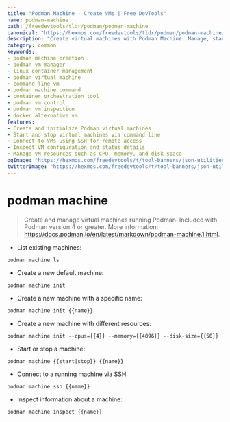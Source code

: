 ```yaml
---
title: "Podman Machine - Create VMs | Free DevTools"
name: podman-machine
path: /freedevtools/tldr/podman/podman-machine
canonical: "https://hexmos.com/freedevtools/tldr/podman/podman-machine/"
description: "Create virtual machines with Podman Machine. Manage, start, stop, and inspect Podman VMs using the command line interface. Free online tool, no registration required."
category: common
keywords:
- podman machine creation
- podman vm manager
- linux container management
- podman virtual machine
- command line vm
- podman machine command
- container orchestration tool
- podman vm control
- podman vm inspection
- docker alternative vm
features:
- Create and initialize Podman virtual machines
- Start and stop virtual machines via command line
- Connect to VMs using SSH for remote access
- Inspect VM configuration and status details
- Manage VM resources such as CPU, memory, and disk space
ogImage: "https://hexmos.com/freedevtools/t/tool-banners/json-utilities-banner.png"
twitterImage: "https://hexmos.com/freedevtools/t/tool-banners/json-utilities-banner.png"
---
```


# podman machine

> Create and manage virtual machines running Podman.
> Included with Podman version 4 or greater.
> More information: <https://docs.podman.io/en/latest/markdown/podman-machine.1.html>.

- List existing machines:

`podman machine ls`

- Create a new default machine:

`podman machine init`

- Create a new machine with a specific name:

`podman machine init {{name}}`

- Create a new machine with different resources:

`podman machine init --cpus={{4}} --memory={{4096}} --disk-size={{50}}`

- Start or stop a machine:

`podman machine {{start|stop}} {{name}}`

- Connect to a running machine via SSH:

`podman machine ssh {{name}}`

- Inspect information about a machine:

`podman machine inspect {{name}}`
